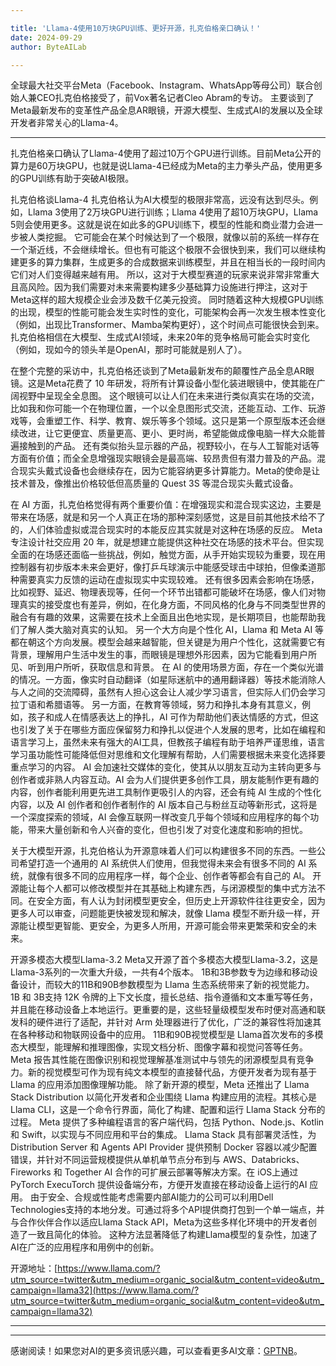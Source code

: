 ```yaml
---

title: 'Llama-4使用10万块GPU训练、更好开源，扎克伯格亲口确认！'
date: 2024-09-29
author: ByteAILab

---
```


全球最大社交平台Meta（Facebook、Instagram、WhatsApp等母公司）联合创始人兼CEO扎克伯格接受了，前Vox著名记者Cleo Abram的专访。
主要谈到了Meta最新发布的变革性产品全息AR眼镜，开源大模型、生成式AI的发展以及全球开发者非常关心的Llama-4。

---

扎克伯格亲口确认了Llama-4使用了超过10万个GPU进行训练。目前Meta公开的算力是60万块GPU，也就是说Llama-4已经成为Meta的主力拳头产品，使用更多的GPU训练有助于突破AI极限。

扎克伯格谈Llama-4
扎克伯格认为AI大模型的极限非常高，远没有达到尽头。例如，Llama 3使用了2万块GPU进行训练；Llama 4使用了超10万块GPU，Llama 5则会使用更多。这就是说在如此多的GPU训练下，模型的性能和商业潜力会进一步被人类挖掘。
它可能会在某个时候达到了一个极限，就像以前的系统一样存在一个渐近线，不会继续增长。但也有可能这个极限不会很快到来，我们可以继续构建更多的算力集群，生成更多的合成数据来训练模型，并且在相当长的一段时间内它们对人们变得越来越有用。
所以，这对于大模型赛道的玩家来说非常非常重大且高风险。因为我们需要对未来需要构建多少基础算力设施进行押注，这对于Meta这样的超大规模企业会涉及数千亿美元投资。
同时随着这种大规模GPU训练的出现，模型的性能可能会发生实时性的变化，可能架构会再一次发生根本性变化（例如，出现比Transformer、Mamba架构更好），这个时间点可能很快会到来。
扎克伯格相信在大模型、生成式AI领域，未来20年的竞争格局可能会实时变化（例如，现如今的领头羊是OpenAI，那时可能就是别人了）。

在整个完整的采访中，扎克伯格还谈到了Meta最新发布的颠覆性产品全息AR眼镜。这是Meta花费了 10 年研发，将所有计算设备小型化装进眼镜中，使其能在广阔视野中呈现全全息图。
这个眼镜可以让人们在未来进行类似真实在场的交流，比如我和你可能一个在物理位置，一个以全息图形式交流，还能互动、工作、玩游戏等，会重塑工作、科学、教育、娱乐等多个领域。这只是第一个原型版本还会继续改进，让它更便宜、质量更高、更小、更时尚，希望能做成像电脑一样大众能普遍接触到的产品。
还有类似抬头显示器的产品，视野较小，在与人工智能对话等方面有价值；而全全息增强现实眼镜会是最高端、较昂贵但有潜力普及的产品。混合现实头戴式设备也会继续存在，因为它能容纳更多计算能力。Meta的使命是让技术普及，像推出价格较低但高质量的 Quest 3S 等混合现实头戴式设备。

在 AI 方面，扎克伯格觉得有两个重要价值：在增强现实和混合现实这边，主要是带来在场感，就是和另一个人真正在场的那种深刻感觉，这是目前其他技术给不了的，人们体验虚拟或混合现实时的本能反应其实就是对这种在场感的反应。
Meta专注设计社交应用 20 年，就是想建立能提供这种社交在场感的技术平台。但实现全面的在场感还面临一些挑战，例如，触觉方面，从手开始实现较为重要，现在用控制器有初步版本未来会更好，像打乒乓球演示中能感受球击中球拍，但像柔道那种需要真实力反馈的运动在虚拟现实中实现较难。
还有很多因素会影响在场感，比如视野、延迟、物理表现等，任何一个环节出错都可能破坏在场感，像人们对物理真实的接受度也有差异，例如，在化身方面，不同风格的化身与不同类型世界的融合有有趣的效果，这需要在技术上全面且出色地实现，是长期项目，也能帮助我们了解人类大脑对真实的认知。
另一个大方向是个性化 AI，Llama 和 Meta AI 等都在朝这个方向发展。模型会越来越智能，但关键是为用户个性化，这就需要它有背景，理解用户生活中发生的事，而眼镜是理想外形因素，因为它能看到用户所见、听到用户所听，获取信息和背景。
在 AI 的使用场景方面，存在一个类似光谱的情况。一方面，像实时自动翻译（如星际迷航中的通用翻译器）等技术能消除人与人之间的交流障碍，虽然有人担心这会让人减少学习语言，但实际人们仍会学习拉丁语和希腊语等。
另一方面，在教育等领域，努力和挣扎本身有其意义，例如，孩子和成人在情感表达上的挣扎，AI 可作为帮助他们表达情感的方式，但这也引发了关于在哪些方面应保留努力和挣扎以促进个人发展的思考，比如在编程和语言学习上，虽然未来有强大的AI工具，但教孩子编程有助于培养严谨思维，语言学习虽功能性可能降低但对思维和文化理解有帮助，人们需要根据未来变化选择要重点学习的内容。
AI 会加速社交媒体的变化，使其从以朋友互动为主转向更多与创作者或非熟人内容互动。AI 会为人们提供更多创作工具，朋友能制作更有趣的内容，创作者能利用更先进工具制作更吸引人的内容，还会有纯 AI 生成的个性化内容，以及 AI 创作者和创作者制作的 AI 版本自己与粉丝互动等新形式，这将是一个深度探索的领域，AI 会像互联网一样改变几乎每个领域和应用程序的每个功能，带来大量创新和令人兴奋的变化，但也引发了对变化速度和影响的担忧。

关于大模型开源，扎克伯格认为开源意味着人们可以构建很多不同的东西。一些公司希望打造一个通用的 AI 系统供人们使用，但我觉得未来会有很多不同的 AI 系统，就像有很多不同的应用程序一样，每个企业、创作者等都会有自己的 AI。
开源能让每个人都可以修改模型并在其基础上构建东西，与闭源模型的集中式方法不同。在安全方面，有人认为封闭模型更安全，但历史上开源软件往往更安全，因为更多人可以审查，问题能更快被发现和解决，就像 Llama 模型不断升级一样，开源能让模型更智能、更安全，为更多人所用，开源可能会带来更繁荣和安全的未来。

开源多模态大模型Llama-3.2
Meta又开源了首个多模态大模型Llama-3.2，这是Llama-3系列的一次重大升级，一共有4个版本。
1B和3B参数专为边缘和移动设备设计，而较大的11B和90B参数模型为 Llama 生态系统带来了新的视觉能力。
1B 和 3B支持 12K 令牌的上下文长度，擅长总结、指令遵循和文本重写等任务，并且能在移动设备上本地运行。更重要的是，这些轻量级模型发布时便对高通和联发科的硬件进行了适配，并针对 Arm 处理器进行了优化，广泛的兼容性将加速其在各种移动和物联网设备中的应用。
11B和90B视觉模型是 Llama首次发布的多模态大模型，能理解和推理图像，实现文档分析、图像字幕和视觉问答等任务。Meta 报告其性能在图像识别和视觉理解基准测试中与领先的闭源模型具有竞争力。新的视觉模型可作为现有纯文本模型的直接替代品，方便开发者为现有基于 Llama 的应用添加图像理解功能。
除了新开源的模型，Meta 还推出了 Llama Stack Distribution 以简化开发者和企业围绕 Llama 构建应用的流程。其核心是 Llama CLI，这是一个命令行界面，简化了构建、配置和运行 Llama Stack 分布的过程。
Meta 提供了多种编程语言的客户端代码，包括 Python、Node.js、Kotlin和 Swift，以实现与不同应用和平台的集成。
Llama Stack 具有部署灵活性，为 Distribution Server 和 Agents API Provider 提供预制 Docker 容器以减少配置错误，并针对不同运营规模提供从单机单节点分布到与 AWS、Databricks、Fireworks 和 Together AI 合作的可扩展云部署等解决方案。在 iOS上通过 PyTorch ExecuTorch 提供设备端分布，方便开发直接在移动设备上运行的AI 应用。
由于安全、合规或性能考虑需要内部AI能力的公司可以利用Dell Technologies支持的本地分发。可通过将多个API提供商打包到一个单一端点，并与合作伙伴合作以适应Llama Stack API，Meta为这些多样化环境中的开发者创造了一致且简化的体验。
这种方法显著降低了构建Llama模型的复杂性，加速了AI在广泛的应用程序和用例中的创新。

开源地址：[https://www.llama.com/?utm_source=twitter&utm_medium=organic_social&utm_content=video&utm_campaign=llama32](https://www.llama.com/?utm_source=twitter&utm_medium=organic_social&utm_content=video&utm_campaign=llama32)

---
---
感谢阅读！如果您对AI的更多资讯感兴趣，可以查看更多AI文章：[GPTNB](https://gptnb.com)。